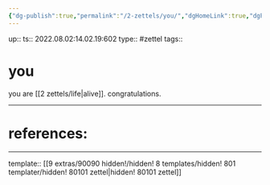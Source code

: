 ```yaml
---
{"dg-publish":true,"permalink":"/2-zettels/you/","dgHomeLink":true,"dgPassFrontmatter":false}
---
```


up:: 
ts:: 2022.08.02:14.02.19:602
type:: #zettel
tags:: 

# you

you are [[2 zettels/life|alive]]. congratulations.

---
# references:



---
template:: [[9 extras/90090 hidden!/hidden! 8 templates/hidden! 801 templater/hidden! 80101 zettel|hidden! 80101 zettel]]

